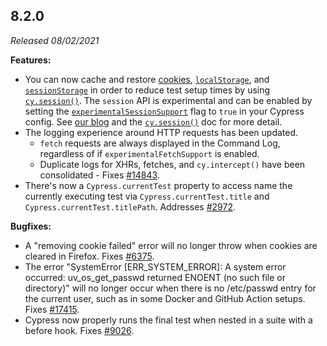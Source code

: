 ## 8.2.0

_Released 08/02/2021_

**Features:**

- You can now cache and restore [cookies](/api/cypress-api/cookies),
  [`localStorage`](https://developer.mozilla.org/en-US/docs/Web/API/Window/localStorage),
  and
  [`sessionStorage`](https://developer.mozilla.org/en-US/docs/Web/API/Window/sessionStorage)
  in order to reduce test setup times by using
  [`cy.session()`](/api/commands/session). The `session` API is experimental and
  can be enabled by setting the
  [`experimentalSessionSupport`](/guides/references/experiments) flag to `true`
  in your Cypress config. See
  [our blog](https://cypress.io/blog/2021/08/02/authenticate-faster-in-tests-cy-session-command/)
  and the [`cy.session()`](/api/commands/session) doc for more detail.
- The logging experience around HTTP requests has been updated.
  - `fetch` requests are always displayed in the Command Log, regardless of if
    `experimentalFetchSupport` is enabled.
  - Duplicate logs for XHRs, fetches, and `cy.intercept()` have been
    consolidated - Fixes
    [#14843](https://github.com/cypress-io/cypress/issues/14843).
- There's now a `Cypress.currentTest` property to access name the currently
  executing test via `Cypress.currentTest.title` and
  `Cypress.currentTest.titlePath`. Addresses
  [#2972](https://github.com/cypress-io/cypress/issues/2972).

**Bugfixes:**

- A "removing cookie failed" error will no longer throw when cookies are cleared
  in Firefox. Fixes [#6375](https://github.com/cypress-io/cypress/issues/6375).
- The error "SystemError [ERR_SYSTEM_ERROR]: A system error occurred: uv_os_get_passwd returned ENOENT (no such file or directory)" will no longer occur when there is no /etc/passwd entry for the current user, such as in some Docker and GitHub Action setups. Fixes [#17415](https://github.com/cypress-io/cypress/issues/17415).
- Cypress now properly runs the final test when nested in a suite with a before hook. Fixes [#9026](https://github.com/cypress-io/cypress/issues/9026).
